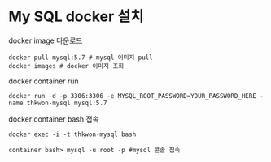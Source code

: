 # My SQL docker 설치





docker image 다운로드

```shell
docker pull mysql:5.7 # mysql 이미지 pull
docker images # docker 이미지 조회
```



docker container run

```shell
docker run -d -p 3306:3306 -e MYSQL_ROOT_PASSWORD=YOUR_PASSWORD_HERE -name thkwon-mysql mysql:5.7
```



docker container bash 접속

```shell
docker exec -i -t thkwon-mysql bash

container bash> mysql -u root -p #mysql 콘솔 접속
```


